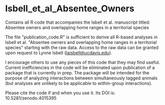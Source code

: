 # Isbell_et_al_Absentee_Owners
Contains all R code that accompanies the Isbell et al. manuscript titled: Absentee owners and overlapping home ranges in a territorial species

The file "publication_code.R" is sufficient to derive all R-based analyses in Isbell et al. "Absentee owners and overlapping home ranges in a territorial species" starting with the raw data. Access to the raw data can be granted upon request to Lynne Isbell (laisbell@ucdavis.edu).

I encourage others to use any pieces of this code that they may find useful. Current inefficiencies in the code will be eliminated upon publication of a package that is currently in prep. The package will be intended for the purpose of analyzing interactions between simultaneously tagged animals (but analyses are unlikely to be applicable to within-group interactions).

Please cite the code if and when you use it. Its DOI is: 10.5281/zenodo.4015395

